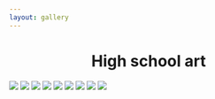 ```yaml
---
layout: gallery
---
```


<center><h1>High school art</h1></center>

<div class="gallery">
    <img src="/img/barn.jpg">
    <img src="/img/bottle.jpg">
    <img src="/img/car.jpg">
    <img src="/img/mann.jpg">
    <img src="/img/monticello.jpg">
    <img src="/img/self.jpg">
    <img src="/img/still.jpg">
    <img src ="/img/green.jpg">
    <img src ="/img/eye.jpg">
</div>